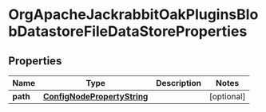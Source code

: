 

# OrgApacheJackrabbitOakPluginsBlobDatastoreFileDataStoreProperties

## Properties

Name | Type | Description | Notes
------------ | ------------- | ------------- | -------------
**path** | [**ConfigNodePropertyString**](ConfigNodePropertyString.md) |  |  [optional]



